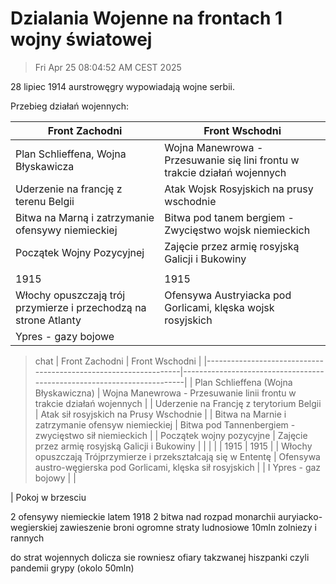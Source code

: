 # Dzialania Wojenne na frontach 1 wojny światowej

> Fri Apr 25 08:04:52 AM CEST 2025

28 lipiec 1914 aurstrowęgry wypowiadają wojne serbii.

Przebieg działań wojennych:

| Front Zachodni                                                   | Front Wschodni                                                            |
|------------------------------------------------------------------|---------------------------------------------------------------------------|
| Plan Schlieffena, Wojna Błyskawicza                              | Wojna Manewrowa - Przesuwanie się lini frontu w trakcie działań wojennych |
| Uderzenie na francję z terenu Belgii                             | Atak Wojsk Rosyjskich na prusy wschodnie                                  |
| Bitwa na Marną i zatrzymanie ofensywy niemieckiej                | Bitwa pod tanem bergiem - Zwycięstwo wojsk niemieckich                    |
| Początek Wojny Pozycyjnej                                        | Zajęcie przez armię rosyjską Galicji i Bukowiny                           |
|                                                                  |                                                                           |
| 1915                                                             | 1915                                                                      |
| Włochy opuszczają trój przymierze i przechodzą na strone Atlanty | Ofensywa Austryiacka pod Gorlicami, klęska wojsk rosyjskich               |
| Ypres - gazy bojowe                                              |                                                                           |


> chat
| Front Zachodni                                                  | Front Wschodni                                                         |
|-----------------------------------------------------------------|------------------------------------------------------------------------|
| Plan Schlieffena (Wojna Błyskawiczna)                           | Wojna Manewrowa - Przesuwanie linii frontu w trakcie działań wojennych |
| Uderzenie na Francję z terytorium Belgii                        | Atak sił rosyjskich na Prusy Wschodnie                                 |
| Bitwa na Marnie i zatrzymanie ofensyw niemieckiej               | Bitwa pod Tannenbergiem - zwycięstwo sił niemieckich                   |
| Początek wojny pozycyjne                                        | Zajęcie przez armię rosyjską Galicji i Bukowiny                        |
|                                                                 |                                                                        |
| 1915                                                            | 1915                                                                   |
| Włochy opuszczają Trójprzymierze i przekształcają się w Ententę | Ofensywa austro-węgierska pod Gorlicami, klęska sił rosyjskich         |
| I Ypres - gaz bojowy                                            |                                                                        |

| Pokoj w brzesciu

2 ofensywy niemieckie latem 1918
2 bitwa nad
rozpad monarchii auryiacko-wegierskiej
zawieszenie broni
ogromne straty ludnosiowe
10mln zolniezy i rannych

do strat wojennych dolicza sie rowniesz ofiary takzwanej hiszpanki czyli pandemii grypy (okolo 50mln)
